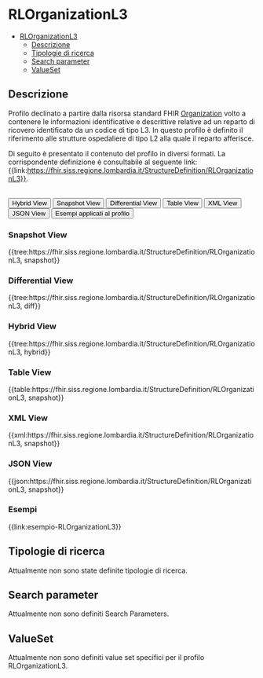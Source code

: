# RLOrganizationL3

- [RLOrganizationL3](#rlorganizationl3)
  - [Descrizione](#descrizione)
  - [Tipologie di ricerca](#tipologie-di-ricerca)
  - [Search parameter](#search-parameter)
  - [ValueSet](#valueset)


## Descrizione

Profilo declinato a partire dalla risorsa standard FHIR [Organization](http://hl7.org/fhir/R4/organization.html) volto a contenere le informazioni identificative e descrittive relative ad un reparto di ricovero identificato da un codice di tipo L3. In questo profilo è definito il riferimento alle strutture ospedaliere di tipo L2 alla quale il reparto afferisce. 

Di seguito è presentato il contenuto del profilo in diversi formati. La corrispondente definizione è consultabile al seguente link: {{link:https://fhir.siss.regione.lombardia.it/StructureDefinition/RLOrganizationL3}}.

<br>
<div class="tab">
  <button class="tablinks active" onclick="openTab(event, 'Hybrid View')">Hybrid View</button>
  <button class="tablinks" onclick="openTab(event, 'Snapshot View')">Snapshot View</button>
  <button class="tablinks" onclick="openTab(event, 'Differential View')">Differential View</button>
  <button class="tablinks" onclick="openTab(event, 'Table View')">Table View</button>
  <button class="tablinks" onclick="openTab(event, 'XML View')">XML View</button>
  <button class="tablinks" onclick="openTab(event, 'JSON View')">JSON View</button>
  <button class="tablinks" onclick="openTab(event, 'Esempi')">Esempi applicati al profilo</button>
</div>

<div id="Snapshot View" class="tabcontent">
  <h3>Snapshot View</h3>
{{tree:https://fhir.siss.regione.lombardia.it/StructureDefinition/RLOrganizationL3, snapshot}}
</div>

<div id="Differential View" class="tabcontent">
  <h3>Differential View</h3>
{{tree:https://fhir.siss.regione.lombardia.it/StructureDefinition/RLOrganizationL3, diff}}
</div>

<div id="Hybrid View" class="tabcontent"  style="display:block">
  <h3>Hybrid View</h3>
{{tree:https://fhir.siss.regione.lombardia.it/StructureDefinition/RLOrganizationL3, hybrid}}
</div>

<div id="Table View" class="tabcontent">
  <h3>Table View</h3>
{{table:https://fhir.siss.regione.lombardia.it/StructureDefinition/RLOrganizationL3, snapshot}}
</div>

<div id="XML View" class="tabcontent">
  <h3>XML View</h3>
{{xml:https://fhir.siss.regione.lombardia.it/StructureDefinition/RLOrganizationL3, snapshot}}
</div>

<div id="JSON View" class="tabcontent">
  <h3>JSON View</h3>
{{json:https://fhir.siss.regione.lombardia.it/StructureDefinition/RLOrganizationL3, snapshot}}
</div>

<div id="Esempi" class="tabcontent">
  <h3>Esempi</h3>
{{link:esempio-RLOrganizationL3}}
<br>
</div>

<!-- ===================================================FINE SEZIONE=================================================== -->

## Tipologie di ricerca

Attualmente non sono state definite tipologie di ricerca.

<!-- ===================================================FINE SEZIONE=================================================== -->

## Search parameter
Attualmente non sono definiti Search Parameters.

<!-- ===================================================FINE SEZIONE=================================================== -->

## ValueSet

Attualmente non sono definiti value set specifici per il profilo RLOrganizationL3.
